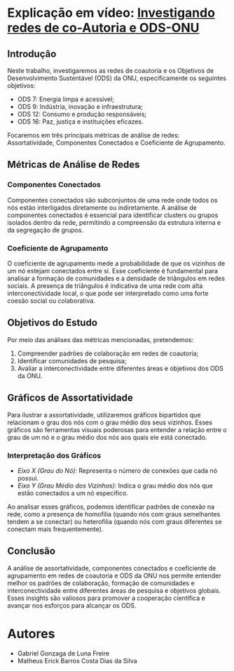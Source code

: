 # Explicação em vídeo: [Investigando redes de co-Autoria e ODS-ONU](https://www.youtube.com/watch?v=XYfHKDqaweQ)

## Introdução

Neste trabalho, investigaremos as redes de coautoria e os Objetivos de Desenvolvimento Sustentável (ODS) da ONU, especificamente os seguintes objetivos:

- ODS 7: Energia limpa e acessível;
- ODS 9: Indústria, inovação e infraestrutura;
- ODS 12: Consumo e produção responsáveis;
- ODS 16: Paz, justiça e instituições eficazes.

Focaremos em três principais métricas de análise de redes: Assortatividade, Componentes Conectados e Coeficiente de Agrupamento.

## Métricas de Análise de Redes

### Componentes Conectados

Componentes conectados são subconjuntos de uma rede onde todos os nós estão interligados diretamente ou indiretamente. A análise de componentes conectados é essencial para identificar clusters ou grupos isolados dentro da rede, permitindo a compreensão da estrutura interna e da segregação de grupos.

### Coeficiente de Agrupamento

O coeficiente de agrupamento mede a probabilidade de que os vizinhos de um nó estejam conectados entre si. Esse coeficiente é fundamental para analisar a formação de comunidades e a densidade de triângulos em redes sociais. A presença de triângulos é indicativa de uma rede com alta interconectividade local, o que pode ser interpretado como uma forte coesão social ou colaborativa.

## Objetivos do Estudo

Por meio das análises das métricas mencionadas, pretendemos:

1. Compreender padrões de colaboração em redes de coautoria;
2. Identificar comunidades de pesquisa;
3. Avaliar a interconectividade entre diferentes áreas e objetivos dos ODS da ONU.

## Gráficos de Assortatividade

Para ilustrar a assortatividade, utilizaremos gráficos bipartidos que relacionam o grau dos nós com o grau médio dos seus vizinhos. Esses gráficos são ferramentas visuais poderosas para entender a relação entre o grau de um nó e o grau médio dos nós aos quais ele está conectado.

### Interpretação dos Gráficos

- *Eixo X (Grau do Nó):* Representa o número de conexões que cada nó possui.
- *Eixo Y (Grau Médio dos Vizinhos):* Indica o grau médio dos nós que estão conectados a um nó específico.

Ao analisar esses gráficos, podemos identificar padrões de conexão na rede, como a presença de homofilia (quando nós com graus semelhantes tendem a se conectar) ou heterofilia (quando nós com graus diferentes se conectam mais frequentemente).

## Conclusão

A análise de assortatividade, componentes conectados e coeficiente de agrupamento em redes de coautoria e ODS da ONU nos permite entender melhor os padrões de colaboração, formação de comunidades e interconectividade entre diferentes áreas de pesquisa e objetivos globais. Esses insights são valiosos para promover a cooperação científica e avançar nos esforços para alcançar os ODS.

# Autores
- Gabriel Gonzaga de Luna Freire
- Matheus Erick Barros Costa Dias da Silva